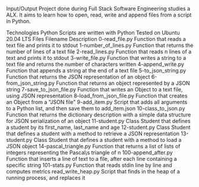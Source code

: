 Input/Output
Project done during Full Stack Software Engineering studies a ALX. It aims to learn how to open, read, write and append files from a script in Python.

Technologies
Python Scripts are written with Python
Tested on Ubuntu 20.04 LTS
Files
Filename	Description
0-read_file.py	Function that reads a text file and prints it to stdout
1-number_of_lines.py	 Function that returns the number of lines of a text file
2-read_lines.py		 Function that reads n lines of a text and prints it to stdout
3-write_file.py		 Function that writes a string to a text file and returns the number of characters written
4-append_write.py	 Function that appends a string at the end of a text file
5-to_json_string.py	 Function that returns the JSON representation of an object
6-from_json_string.py	 Function that returns an object represented by a JSON string
7-save_to_json_file.py	 Function that writes an Object to a text file, using JSON representation
8-load_from_json_file.py Function that creates an Object from a "JSON file"
9-add_item.py		 Script that adds all arguments to a Python list, and then save them to add_item.json
10-class_to_json.py	 Function that returns the dictionary description with a simple data structure for JSON serialization of an object
11-student.py		 Class Student that defines a student by its first_name, last_name and age
12-student.py		 Class Student that defines a student with a method to retrieve a JSON representation
13-student.py		 Class Student that defines a student with a method to load a JSON object
14-pascal_triangle.py	 Function that returns a list of lists of integers representing the Pascal¡s triangle of n
100-append_after.py	 Function that inserts a line of text to a file, after each line containing a specific string
101-stats.py		 Function that reads stdin line by line and computes metrics
read_write_heap.py	 Script that finds in the heap of a running process, and replaces it
